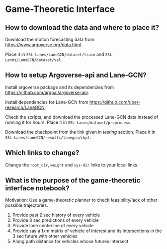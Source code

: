 # Game-Theoretic Interface

## How to download the data and where to place it?
Download the motion forecasting data from https://www.argoverse.org/data.html.

Place it in `SSL-Lanes/LaneGCN/dataset/train` and `SSL-Lanes/LaneGCN/dataset/val`.

## How to setup Argoverse-api and Lane-GCN?
Install argoverse package and its dependencies from https://github.com/argoai/argoverse-api.

Install dependencies for Lane-GCN from https://github.com/uber-research/LaneGCN.

Check the scripts, and download the processed Lane-GCN data instead of running it for hours.
Place it in `SSL-Lanes/dataset/preprocess`.

Download the checkpoint from the link given in *testing* section. Place it in `SSL-Lanes/LaneGCN/results/lanegcn/ckpt`.

## Which links to change?
Change the `root_dir`, `weight` and `sys-dir` links to your local links.

## What is the purpose of the game-theoretic interface notebook?
Motivation: Use a game-theoretic planner to check feasibility/lack of other possible trajectories.
1. Provide past 2 sec history of every vehicle
2. Provide 3 sec predictions of every vehicle
3. Provide lane centerline of every vehicle
4. Provide say a 1xm matrix of vehicle of interest and its intersections in the 3 sec future with other vehicles
5. Along path distance for vehicles whose futures intersect
